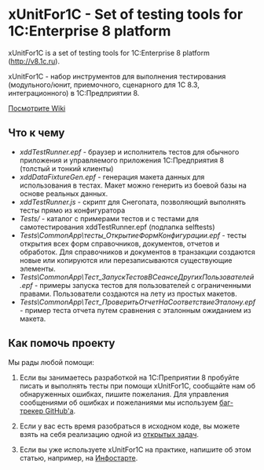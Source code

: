 # xUnitFor1C - Set of testing tools for 1C:Enterprise 8 platform

xUnitFor1C is a set of testing tools for 1C:Enterprise 8 platform (http://v8.1c.ru).

xUnitFor1C - набор инструментов для выполнения тестирования (модульного/юнит, приемочного, сценарного для 1С 8.3, интеграционного) в 1С:Предприятии 8.

[Посмотрите Wiki](https://github.com/xDrivenDevelopment/xUnitFor1C/wiki)

## Что к чему

* *xddTestRunner.epf* - браузер и исполнитель тестов для обычного приложения и управляемого приложения 1С:Предприятия 8 (толстый и тонкий клиенты)
* *xddDataFixtureGen.epf* - генерация макета данных для использования в тестах. Макет можно генерить из боевой базы на основе реальных данных.
* *xddTestRunner.js* - скрипт для Снегопата, позволяющий выполнять тесты прямо из конфигуратора
* *Tests/* - каталог с примерами тестов и с тестами для самотестирования xddTestRunner.epf (подпапка selftests)
* *Tests\CommonApp\тесты_ОткрытиеФормКонфигурации.epf* - тесты открытия всех форм справочников, документов, отчетов и обработок. Для справочников и документов в транзакции создаются новые или копируются или перезаписываются существующие элементы.
* *Tests\CommonApp\Тест_ЗапускТестовВСеансеДругихПользователей.epf* - примеры запуска тестов для пользователей с ограниченными правами. Пользователи создаются на лету из простых макетов.
* *Tests\CommonApp\Тест_ПроверитьОтчетНаСоответствиеЭталону.epf* - пример теста отчета путем сравнения с эталонным ожиданием из макета.

## Как помочь проекту

Мы рады любой помощи: 

1. Если вы занимаетесь разработкой на 1С:Преприятии 8 пробуйте писать и выполнять тесты при помощи xUnitFor1C, сообщайте нам об обнаруженных ошибках, пишите пожелания. Для управления сообщениями об ошибках и пожеланиями мы используем [баг-трекер GitHub'а](https://github.com/xDrivenDevelopment/xUnitFor1C/issues?sort=created&state=open).

2. Если у вас есть время разобраться в исходном коде, вы можете взять на себя реализацию одной из  [открытых задач](https://github.com/xDrivenDevelopment/xUnitFor1C/issues?sort=created&state=open).

3. Если вы уже используете xUnitFor1C на практике, напишите об этом статью, например, на [Инфостарте](http://infostart.ru).
